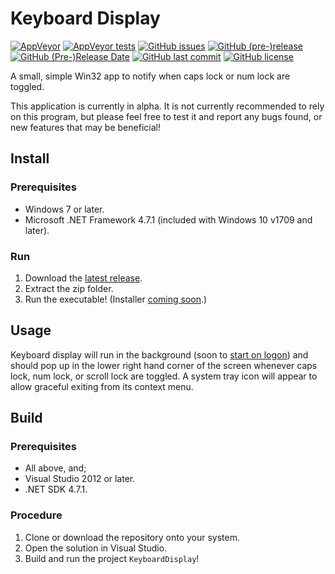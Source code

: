 # Keyboard Display
[![AppVeyor](https://img.shields.io/appveyor/ci/banksio/KeyboardDisplay.svg)](https://ci.appveyor.com/project/banksio/keyboarddisplay)
[![AppVeyor tests](https://img.shields.io/appveyor/tests/banksio/KeyboardDisplay.svg)](https://ci.appveyor.com/project/banksio/keyboarddisplay/build/tests)
[![GitHub issues](https://img.shields.io/github/issues/banksio/KeyboardDisplay.svg)](https://github.com/banksio/KeyboardDisplay/issues)
[![GitHub (pre-)release](https://img.shields.io/github/release/banksio/KeyboardDisplay/all.svg)](https://github.com/banksio/KeyboardDisplay/releases/latest)
[![GitHub (Pre-)Release Date](https://img.shields.io/github/release-date-pre/banksio/KeyboardDisplay.svg)](https://github.com/banksio/KeyboardDisplay/releases/latest)
[![GitHub last commit](https://img.shields.io/github/last-commit/banksio/KeyboardDisplay.svg)](https://github.com/banksio/KeyboardDisplay/commits)
[![GitHub license](https://img.shields.io/github/license/banksio/KeyboardDisplay.svg)](https://github.com/banksio/KeyboardDisplay)

A small, simple Win32 app to notify when caps lock or num lock are toggled.

This application is currently in alpha. It is not currently recommended to rely on this program, but please feel free to test it and report any bugs found, or new features that may be beneficial!
## Install
### Prerequisites
* Windows 7 or later.
* Microsoft .NET Framework 4.7.1 (included with Windows 10 v1709 and later).
### Run
1. Download the [latest release](https://github.com/banksio/KeyboardDisplay/releases/latest).
2. Extract the zip folder.
3. Run the executable! (Installer [coming soon](https://github.com/banksio/KeyboardDisplay/issues/6).)
## Usage
Keyboard display will run in the background (soon to [start on logon](https://github.com/banksio/KeyboardDisplay/issues/7)) and should pop up in the lower right hand corner of the screen whenever caps lock, num lock, or scroll lock are toggled.
A system tray icon will appear to allow graceful exiting from its context menu.
## Build
### Prerequisites
* All above, and;
* Visual Studio 2012 or later.
* .NET SDK 4.7.1.
### Procedure
1. Clone or download the repository onto your system.
2. Open the solution in Visual Studio.
3. Build and run the project `KeyboardDisplay`!
